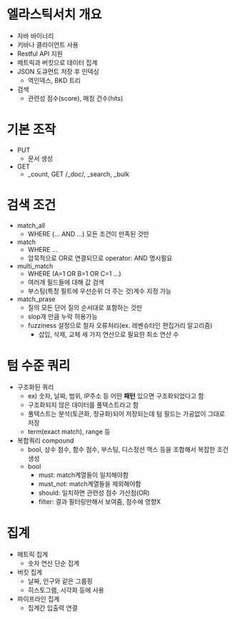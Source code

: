 # 엘라스틱서치 개요
- 자바 바이너리
- 키바나 클라이언트 사용
- Restful API 지원
- 메트릭과 버킷으로 데이터 집계
- JSON 도큐먼트 저장 후 인덱싱
  - 역인덱스, BKD 트리
- 검색
  - 관련성 점수(score), 매칭 건수(hits) 
 
# 기본 조작
- PUT
  - 문서 생성
- GET
  - _count, GET <index>/_doc/<id>, _search, _bulk

# 검색 조건
- match_all
  - WHERE (... AND ...) 모든 조건이 만족된 것만
- match
  - WHERE ...
  - 암묵적으로 OR로 연결되므로 operator: AND 명시필요
- multi_match
  - WHERE (A=1 OR B=1 OR C=1 ...)
  - 여러개 필드들에 대해 값 검색
  - 부스팅(특정 필트에 우선순위 더 주는 것)계수 지정 가능
- match_prase
  - 질의 모든 단어 질의 순서대로 포함하는 것만
  - slop개 만큼 누락 허용가능
  - fuzziness 설정으로 철자 오류처리(ex. 레벤슈타인 편집거리 알고리즘)
    - 삽입, 삭제, 교체 세 가지 연산으로 필요한 최소 연산 수

# 텀 수준 쿼리
- 구조화된 쿼리
  - ex) 숫자, 날짜, 범위, IP주소 등 어떤 **패턴** 있으면 구조화되었다고 함
  - 구조화되지 않은 데이터를 풀텍스트라고 함
  - 풀텍스트는 분석(토큰화, 정규화)되어 저장되는데 텀 필드는 가공없이 그대로 저장
  - term(exact match), range 등
- 복합쿼리 compound
  - bool, 상수 점수, 함수 점수, 부스팅, 디스정션 맥스 등을 조합해서 복잡한 조건 생성
  - bool
    -  must: match계열들이 일치해야함
    -  must_not: match계열들을 제외해야함
    -  should: 일치하면 관련성 점수 가산점(OR)
    -  filter: 결과 필터링만해서 보여줌, 점수에 영향X
   
# 집계
- 메트릭 집계
  - 숫자 연산 단순 집계
- 버킷 집계
  - 날짜, 인구와 같은 그룹핑
  - 히스토그램, 시각화 등에 사용
- 파이프라인 집계
  - 집계간 입출력 연결 
